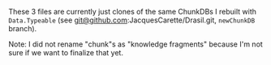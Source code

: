 
These 3 files are currently just clones of the same ChunkDBs I rebuilt with `Data.Typeable` (see git@github.com:JacquesCarette/Drasil.git, `newChunkDB` branch).

Note: I did not rename "chunk"s as "knowledge fragments" because I'm not sure if we want to finalize that yet.
